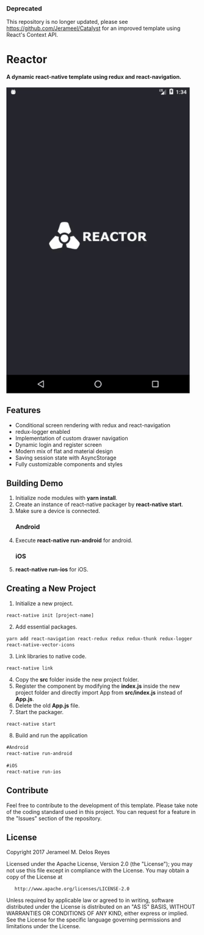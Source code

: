 ### Deprecated
This repository is no longer updated, please see https://github.com/Jerameel/Catalyst for an improved template using React's Context API.


# Reactor

#### A dynamic **react-native** template using redux and react-navigation.

![Alt Text](./screenshots/android/animated.gif)

## Features

* Conditional screen rendering with redux and react-navigation
* redux-logger enabled
* Implementation of custom drawer navigation
* Dynamic login and register screen
* Modern mix of flat and material design
* Saving session state with AsyncStorage
* Fully customizable components and styles

## Building Demo

1.  Initialize node modules with **yarn install**.
2.  Create an instance of react-native packager by **react-native start**.
3.  Make sure a device is connected.
    ### Android
4.  Execute **react-native run-android** for android.
    ### iOS
5.  **react-native run-ios** for iOS.

## Creating a New Project

1.  Initialize a new project.

```
react-native init [project-name]
```

2.  Add essential packages.

```
yarn add react-navigation react-redux redux redux-thunk redux-logger react-native-vector-icons
```

3.  Link libraries to native code.

```
react-native link
```

4.  Copy the **src** folder inside the new project folder.
5.  Register the component by modifying the **index.js** inside the new project folder and directly import App from **src/index.js** instead of **App.js**.
6.  Delete the old **App.js** file.
7.  Start the packager.

```
react-native start
```

8.  Build and run the application

```
#Android
react-native run-android

#iOS
react-native run-ios
```

## Contribute

Feel free to contribute to the development of this template. Please take note of the coding standard used in this project. You can request for a feature in the "Issues" section of the repository.

## License

Copyright 2017 Jerameel M. Delos Reyes

Licensed under the Apache License, Version 2.0 (the "License");
you may not use this file except in compliance with the License.
You may obtain a copy of the License at

       http://www.apache.org/licenses/LICENSE-2.0

Unless required by applicable law or agreed to in writing, software
distributed under the License is distributed on an "AS IS" BASIS,
WITHOUT WARRANTIES OR CONDITIONS OF ANY KIND, either express or implied.
See the License for the specific language governing permissions and
limitations under the License.
